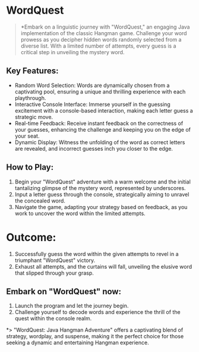 # WordQuest

> *Embark on a linguistic journey with "WordQuest," an engaging Java implementation of the classic Hangman game. Challenge your word prowess as you decipher hidden words randomly selected from a diverse list. With a limited number of attempts, every guess is a critical step in unveiling the mystery word. 

## Key Features:
* Random Word Selection: Words are dynamically chosen from a captivating pool, ensuring a unique and thrilling experience with each playthrough.
* Interactive Console Interface: Immerse yourself in the guessing excitement with a console-based interaction, making each letter guess a strategic move.
* Real-time Feedback: Receive instant feedback on the correctness of your guesses, enhancing the challenge and keeping you on the edge of your seat.
* Dynamic Display: Witness the unfolding of the word as correct letters are revealed, and incorrect guesses inch you closer to the edge.

## How to Play:
1. Begin your "WordQuest" adventure with a warm welcome and the initial tantalizing glimpse of the mystery word, represented by underscores.
1. Input a letter guess through the console, strategically aiming to unravel the concealed word.
1. Navigate the game, adapting your strategy based on feedback, as you work to uncover the word within the limited attempts.

# Outcome:
1. Successfully guess the word within the given attempts to revel in a triumphant "WordQuest" victory.
1. Exhaust all attempts, and the curtains will fall, unveiling the elusive word that slipped through your grasp.

## Embark on "WordQuest" now:
1. Launch the program and let the journey begin.
1. Challenge yourself to decode words and experience the thrill of the quest within the console realm.

*> "WordQuest: Java Hangman Adventure" offers a captivating blend of strategy, wordplay, and suspense, making it the perfect choice for those seeking a dynamic and entertaining Hangman experience.
